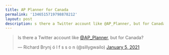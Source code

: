 ```yaml
---
title: AP Planner for Canada
permalink: '1346515719798878212'
layout: post
description: s there a Twitter account like @AP_Planner, but for Canada?
---
```


<blockquote class="twitter-tweet"><p lang="en" dir="ltr">Is there a Twitter account like <a href="https://twitter.com/AP_Planner?ref_src=twsrc%5Etfw">@AP_Planner</a>, but for Canada?</p>&mdash; Richard Brynj ó l f s s o n (@sillygwailo) <a href="https://twitter.com/sillygwailo/status/1346515719798878212?ref_src=twsrc%5Etfw">January 5, 2021</a></blockquote> <script async src="https://platform.twitter.com/widgets.js" charset="utf-8"></script>